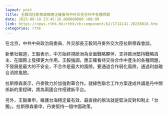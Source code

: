 ```yaml
---
layout: post
title: 王毅向拉斯穆森稱應正確看待中丹交往合作中各種問題
date: 2023-08-18 23:45:26.000000000 +08:00
link: https://news.rthk.hk/rthk/ch/component/k2/1714141-20230818.htm
categories: rthk
---
```


在北京，中共中央政治局委員、外交部長王毅同丹麥外交大臣拉斯穆森會談。

新華社報道，王毅表示，中方始終視歐洲為全面戰略夥伴，支持歐洲堅持戰略自主、在國際上發揮更大作用。王毅強調，應正確看待交往合作中產生的各種問題，不發展是最大的不安全，不合作是最大的風險。要通過合作弱化風險，通過利益融合消除風險。

拉斯穆森表示，丹麥致力於加強對華合作。就綠色聯合工作方案達成共識是丹中關係新的里程碑，將為兩國合作搭建新平台。

另外，王毅重申，維護台海穩定最有效、最直接的辦法就是堅決反對和制止「台獨」。拉斯穆森重申，丹麥堅持一個中國政策。
